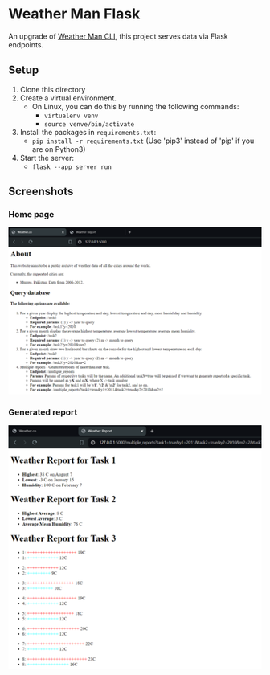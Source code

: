 # Weather Man Flask
An upgrade of [Weather Man CLI](https://github.com/saadberry/weather-man-cli), this project serves data via Flask endpoints.

## Setup
1. Clone this directory
2. Create a virtual environment.
    - On Linux, you can do this by running the following commands:
        - `virtualenv venv`
        - `source venve/bin/activate`
3. Install the packages in `requirements.txt`:
    - `pip install -r requirements.txt` (Use 'pip3' instead of 'pip' if you are on Python3)
4. Start the server:
    - `flask --app server run` 

## Screenshots
### Home page
![alt text](landing-page.png)

### Generated report
![alt text](report.png)
